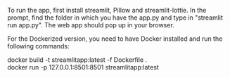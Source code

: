 To run the app, first install streamlit, Pillow and streamlit-lottie. 
In the prompt, find the folder in which you have the app.py and type in "streamlit run app.py".
The web app should pop up in your browser.

For the Dockerized version, you need to have Docker installed and run the following commands:

docker build -t streamlitapp:latest -f Dockerfile .  
docker run -p 127.0.0.1:8501:8501 streamlitapp:latest